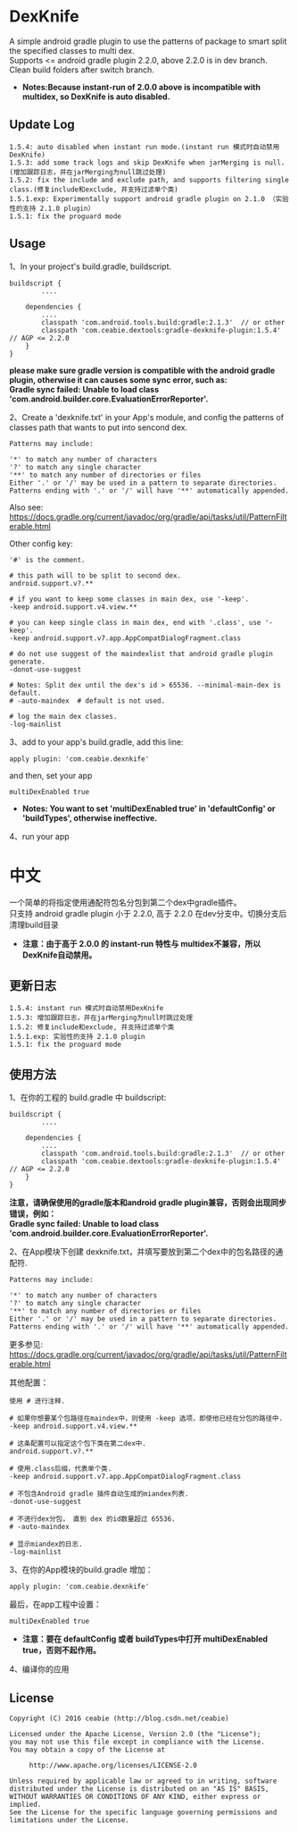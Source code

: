 # DexKnife

A simple android gradle plugin to use the patterns of package to smart split the specified classes to multi dex.<br />
Supports <= android gradle plugin 2.2.0, above 2.2.0 is in dev branch. Clean build folders after switch branch.

- **Notes:Because instant-run of 2.0.0 above is incompatible with multidex, so DexKnife is auto disabled.**

Update Log
----------
    1.5.4: auto disabled when instant run mode.(instant run 模式时自动禁用DexKnife)
    1.5.3: add some track logs and skip DexKnife when jarMerging is null.(增加跟踪日志，并在jarMerging为null跳过处理)
    1.5.2: fix the include and exclude path, and supports filtering single class.(修复include和exclude, 并支持过滤单个类)
    1.5.1.exp: Experimentally support android gradle plugin on 2.1.0 （实验性的支持 2.1.0 plugin）
    1.5.1: fix the proguard mode

Usage
--------

1、In your project's build.gradle, buildscript.

    buildscript {
            ....

        dependencies {
            ....
            classpath 'com.android.tools.build:gradle:2.1.3'  // or other
            classpath 'com.ceabie.dextools:gradle-dexknife-plugin:1.5.4' // AGP <= 2.2.0
        }
    }

**please make sure gradle version is compatible with the android gradle plugin, otherwise it can causes some sync error, such as:<br />
Gradle sync failed: Unable to load class 'com.android.builder.core.EvaluationErrorReporter'.**

2、Create a 'dexknife.txt' in your App's module, and config the patterns of classes path that wants to put into sencond dex.

    Patterns may include:

    '*' to match any number of characters
    '?' to match any single character
    '**' to match any number of directories or files
    Either '.' or '/' may be used in a pattern to separate directories.
    Patterns ending with '.' or '/' will have '**' automatically appended.

Also see: https://docs.gradle.org/current/javadoc/org/gradle/api/tasks/util/PatternFilterable.html

Other config key:

    '#' is the comment.

    # this path will to be split to second dex.
    android.support.v?.**

    # if you want to keep some classes in main dex, use '-keep'.
    -keep android.support.v4.view.**

    # you can keep single class in main dex, end with '.class', use '-keep'.
    -keep android.support.v7.app.AppCompatDialogFragment.class

    # do not use suggest of the maindexlist that android gradle plugin generate.
    -donot-use-suggest

    # Notes: Split dex until the dex's id > 65536. --minimal-main-dex is default.
    # -auto-maindex  # default is not used.

    # log the main dex classes.
    -log-mainlist

3、add to your app's build.gradle, add this line:

    apply plugin: 'com.ceabie.dexnkife'

and then, set your app

    multiDexEnabled true

   - **Notes: You want to set 'multiDexEnabled true' in 'defaultConfig' or 'buildTypes', otherwise ineffective.**

4、run your app

# 中文

一个简单的将指定使用通配符包名分包到第二个dex中gradle插件。<br />
只支持 android gradle plugin 小于 2.2.0, 高于 2.2.0 在dev分支中。切换分支后清理build目录

- **注意：由于高于 2.0.0 的 instant-run 特性与 multidex不兼容，所以DexKnife自动禁用。**

更新日志
--------
    1.5.4: instant run 模式时自动禁用DexKnife
    1.5.3: 增加跟踪日志，并在jarMerging为null时跳过处理
    1.5.2: 修复include和exclude, 并支持过滤单个类
    1.5.1.exp: 实验性的支持 2.1.0 plugin
    1.5.1: fix the proguard mode

使用方法
--------

1、在你的工程的 build.gradle 中 buildscript:

    buildscript {
            ....

        dependencies {
            ....
            classpath 'com.android.tools.build:gradle:2.1.3'  // or other
            classpath 'com.ceabie.dextools:gradle-dexknife-plugin:1.5.4' // AGP <= 2.2.0
        }
    }

 **注意，请确保使用的gradle版本和android gradle plugin兼容，否则会出现同步错误，例如：<br />
      Gradle sync failed: Unable to load class 'com.android.builder.core.EvaluationErrorReporter'.**

2、在App模块下创建 dexknife.txt，并填写要放到第二个dex中的包名路径的通配符.

    Patterns may include:

    '*' to match any number of characters
    '?' to match any single character
    '**' to match any number of directories or files
    Either '.' or '/' may be used in a pattern to separate directories.
    Patterns ending with '.' or '/' will have '**' automatically appended.

更多参见: https://docs.gradle.org/current/javadoc/org/gradle/api/tasks/util/PatternFilterable.html

其他配置：

    使用 # 进行注释.

    # 如果你想要某个包路径在maindex中，则使用 -keep 选项，即使他已经在分包的路径中.
    -keep android.support.v4.view.**

    # 这条配置可以指定这个包下类在第二dex中.
    android.support.v?.**

    # 使用.class后缀，代表单个类.
    -keep android.support.v7.app.AppCompatDialogFragment.class

    # 不包含Android gradle 插件自动生成的miandex列表.
    -donot-use-suggest

    # 不进行dex分包， 直到 dex 的id数量超过 65536.
    # -auto-maindex

    # 显示miandex的日志.
    -log-mainlist


3、在你的App模块的build.gradle 增加：

    apply plugin: 'com.ceabie.dexnkife'

最后，在app工程中设置：

    multiDexEnabled true

   - **注意：要在 defaultConfig 或者 buildTypes中打开 multiDexEnabled true，否则不起作用。**

4、编译你的应用

## License

```
Copyright (C) 2016 ceabie (http://blog.csdn.net/ceabie)

Licensed under the Apache License, Version 2.0 (the "License");
you may not use this file except in compliance with the License.
You may obtain a copy of the License at

     http://www.apache.org/licenses/LICENSE-2.0

Unless required by applicable law or agreed to in writing, software
distributed under the License is distributed on an "AS IS" BASIS,
WITHOUT WARRANTIES OR CONDITIONS OF ANY KIND, either express or implied.
See the License for the specific language governing permissions and
limitations under the License.
```
